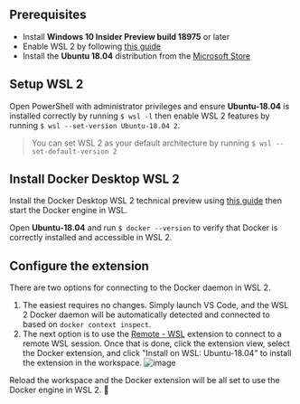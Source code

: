## Prerequisites

* Install **Windows 10 Insider Preview build 18975** or later
* Enable WSL 2 by following [this guide](https://aka.ms/wsl2-install)
* Install the **Ubuntu 18.04** distribution from the [Microsoft Store](https://www.microsoft.com/en-us/p/ubuntu-1804-lts/9n9tngvndl3q)

## Setup WSL 2

Open PowerShell with administrator privileges and ensure **Ubuntu-18.04** is installed correctly by running `$ wsl -l` then enable WSL 2 features by running `$ wsl --set-version Ubuntu-18.04 2`.

> You can set WSL 2 as your default architecture by running `$ wsl --set-default-version 2`

## Install Docker Desktop WSL 2

Install the Docker Desktop WSL 2 technical preview using [this guide](https://docs.docker.com/docker-for-windows/wsl-tech-preview/) then start the Docker engine in WSL.

Open **Ubuntu-18.04** and run `$ docker --version` to verify that Docker is correctly installed and accessible in WSL 2.

## Configure the extension

There are two options for connecting to the Docker daemon in WSL 2.

1. The easiest requires no changes. Simply launch VS Code, and the WSL 2 Docker daemon will be automatically detected and connected to based on `docker context inspect`.
1. The next option is to use the [Remote - WSL]() extension to connect to a remote WSL session. Once that is done, click the extension view, select the Docker extension, and click "Install on WSL: Ubuntu-18.04" to install the extension in the workspace.
![image](https://user-images.githubusercontent.com/1186948/62485726-5dd67000-b772-11e9-831c-7884316be538.png)

Reload the workspace and the Docker extension will be all set to use the Docker engine in WSL 2. 🎉